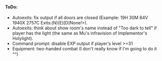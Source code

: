 #### ToDo:
* Autoexits: fix output if all doors are closed (Example: 19H 30M 84V 1940X 2757C Exits:(N)(E)[D]None!>).
* Autoexits: think about show room's name  instead of "Too dark to tell" if player has the light (the same as Mu's infravision of Implementor's Holylight).
* Command prompt: disable EXP output if player's level >=31
* Equipment: two-handed combat (I don't really know if I'm going to do it ^^)
